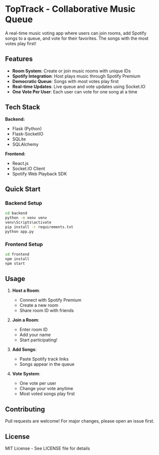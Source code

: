 # TopTrack - Collaborative Music Queue

A real-time music voting app where users can join rooms, add Spotify songs to a queue, and vote for their favorites. The songs with the most votes play first!

## Features

- **Room System**: Create or join music rooms with unique IDs
- **Spotify Integration**: Host plays music through Spotify Premium
- **Democratic Queue**: Songs with most votes play first
- **Real-time Updates**: Live queue and vote updates using Socket.IO
- **One Vote Per User**: Each user can vote for one song at a time

## Tech Stack

**Backend:**
- Flask (Python)
- Flask-SocketIO
- SQLite
- SQLAlchemy

**Frontend:**
- React.js
- Socket.IO Client
- Spotify Web Playback SDK

## Quick Start

### Backend Setup
```bash
cd backend
python -m venv venv
venv\Scripts\activate
pip install -r requirements.txt
python app.py
```

### Frontend Setup
```bash
cd frontend
npm install
npm start
```

## Usage

1. **Host a Room**:
   - Connect with Spotify Premium
   - Create a new room
   - Share room ID with friends

2. **Join a Room**:
   - Enter room ID
   - Add your name
   - Start participating!

3. **Add Songs**:
   - Paste Spotify track links
   - Songs appear in the queue

4. **Vote System**:
   - One vote per user
   - Change your vote anytime
   - Most voted songs play first

## Contributing

Pull requests are welcome! For major changes, please open an issue first.

## License

MIT License - See LICENSE file for details